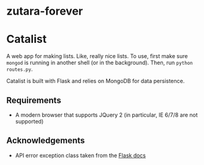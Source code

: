zutara-forever
==============

# Catalist

A web app for making lists. Like, really nice lists.
To use, first make sure `mongod` is running in another shell (or in the background). Then, run `python routes.py`.

Catalist is built with Flask and relies on MongoDB for data persistence.

## Requirements
* A modern browser that supports JQuery 2 (in particular, IE 6/7/8 are not supported)

## Acknowledgements
* API error exception class taken from the [Flask docs](http://flask.pocoo.org/docs/0.10/patterns/apierrors/)

